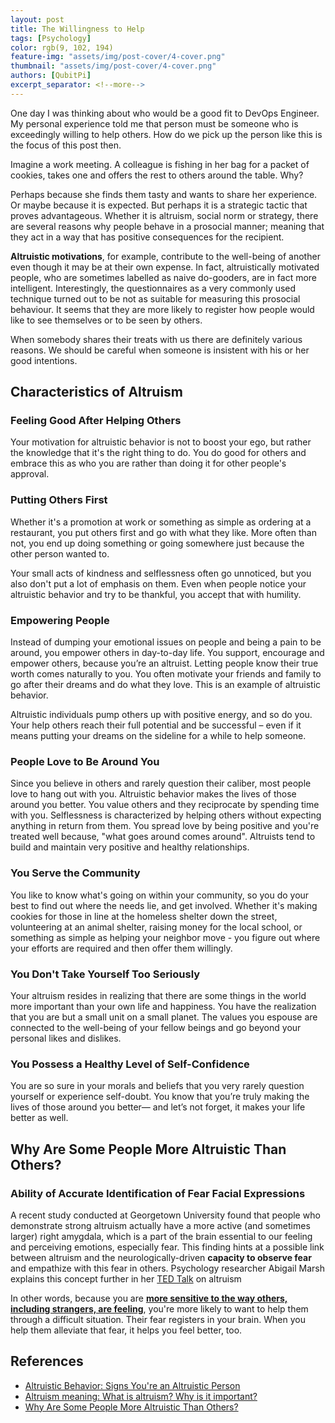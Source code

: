 ```yaml
---
layout: post
title: The Willingness to Help
tags: [Psychology]
color: rgb(9, 102, 194)
feature-img: "assets/img/post-cover/4-cover.png"
thumbnail: "assets/img/post-cover/4-cover.png"
authors: [QubitPi]
excerpt_separator: <!--more-->
---
```


One day I was thinking about who would be a good fit to DevOps Engineer. My personal experience told me that person must
be someone who is exceedingly willing to help others. How do we pick up the person like this is the focus of this post
then. 

<!--more-->

Imagine a work meeting. A colleague is fishing in her bag for a packet of cookies, takes one and offers the rest to 
others around the table. Why?

Perhaps because she finds them tasty and wants to share her experience. Or maybe because it is expected. But perhaps it 
is a strategic tactic that proves advantageous. Whether it is altruism, social norm or strategy, there are several 
reasons why people behave in a prosocial manner; meaning that they act in a way that has positive consequences for the 
recipient.

**Altruistic motivations**, for example, contribute to the well-being of another even though it may be at their own 
expense. In fact, altruistically motivated people, who are sometimes labelled as naive do-gooders, are in fact more intelligent. Interestingly, the questionnaires as a very commonly used technique turned out to be not as suitable for 
measuring this prosocial behaviour. It seems that they are more likely to register how people would like to see 
themselves or to be seen by others.

When somebody shares their treats with us there are definitely various reasons. We should be careful when someone is 
insistent with his or her good intentions. 

Characteristics of Altruism
---------------------------

### Feeling Good After Helping Others

Your motivation for altruistic behavior is not to boost your ego, but rather the knowledge that it's the right thing to do. You do good for others and embrace this as who you are rather than doing it for other people's approval.

### Putting Others First

Whether it's a promotion at work or something as simple as ordering at a restaurant, you put others first and go with 
what they like. More often than not, you end up doing something or going somewhere just because the other person wanted 
to.

Your small acts of kindness and selflessness often go unnoticed, but you also don't put a lot of emphasis on them. Even 
when people notice your altruistic behavior and try to be thankful, you accept that with humility.

### Empowering People

Instead of dumping your emotional issues on people and being a pain to be around, you empower others in day-to-day life. 
You support, encourage and empower others, because you’re an altruist. Letting people know their true worth comes 
naturally to you. You often motivate your friends and family to go after their dreams and do what they love. This is an 
example of altruistic behavior.

Altruistic individuals pump others up with positive energy, and so do you. Your help others reach their full potential 
and be successful – even if it means putting your dreams on the sideline for a while to help someone.

### People Love to Be Around You

Since you believe in others and rarely question their caliber, most people love to hang out with you. Altruistic behavior
makes the lives of those around you better. You value others and they reciprocate by spending time with you. Selflessness
is characterized by helping others without expecting anything in return from them. You spread love by being positive and 
you're treated well because, "what goes around comes around". Altruists tend to build and maintain very positive and 
healthy relationships.

### You Serve the Community

You like to know what's going on within your community, so you do your best to find out where the needs lie, and get 
involved. Whether it's making cookies for those in line at the homeless shelter down the street, volunteering at an 
animal shelter, raising money for the local school, or something as simple as helping your neighbor move - you figure out
where your efforts are required and then offer them willingly.

### You Don't Take Yourself Too Seriously

Your altruism resides in realizing that there are some things in the world more important than your own life and 
happiness. You have the realization that you are but a small unit on a small planet. The values you espouse are connected
to the well-being of your fellow beings and go beyond your personal likes and dislikes.

### You Possess a Healthy Level of Self-Confidence

You are so sure in your morals and beliefs that you very rarely question yourself or experience self-doubt. You know that 
you’re truly making the lives of those around you better— and let’s not forget, it makes your life better as well.

Why Are Some People More Altruistic Than Others?
------------------------------------------------

### Ability of Accurate Identification of Fear Facial Expressions

A recent study conducted at Georgetown University found that people who demonstrate strong altruism actually have a more 
active (and sometimes larger) right amygdala, which is a part of the brain essential to our feeling and perceiving 
emotions, especially fear. This finding hints at a possible link between altruism and the neurologically-driven
**capacity to observe fear** and empathize with this fear in others. Psychology researcher Abigail Marsh explains this 
concept further in her [TED Talk](https://www.youtube.com/watch?v=uq-6T6TAu74) on altruism

In other words, because you are
**[more sensitive to the way others, including strangers, are feeling](https://hsperson.com/test/highly-sensitive-test/)**,
you're more likely to want to help them through a difficult situation. Their fear registers in your brain. When you help 
them alleviate that fear, it helps you feel better, too.

References
----------

- [Altruistic Behavior: Signs You're an Altruistic Person](https://circledna.com/blog/altruistic-behavior-signs-youre-an-altruistic-person/)
- [Altruism meaning: What is altruism? Why is it important?](https://thriveworks.com/blog/5-characteristics-of-the-truly-altruistic-person/)
- [Why Are Some People More Altruistic Than Others?](https://www.waldenu.edu/online-bachelors-programs/bs-in-psychology/resource/why-are-some-people-more-altruistic-than-others)
